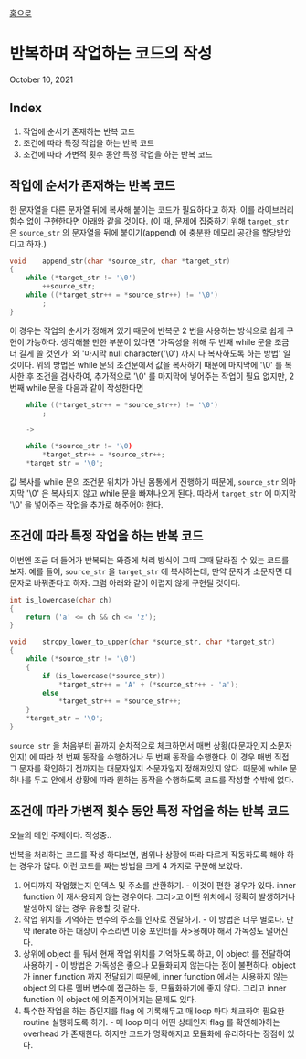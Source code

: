 [홈으로](/)
# 반복하며 작업하는 코드의 작성
October 10, 2021

## Index

1. 작업에 순서가 존재하는 반복 코드
2. 조건에 따라 특정 작업을 하는 반복 코드
3. 조건에 따라 가변적 횟수 동안 특정 작업을 하는 반복 코드

## 작업에 순서가 존재하는 반복 코드

한 문자열을 다른 문자열 뒤에 복사해 붙이는 코드가 필요하다고 하자. 이를 라이브러리 함수 없이 구현한다면 아래와 같을 것이다. (이 때, 문제에 집중하기 위해 `target_str` 은 `source_str` 의 문자열을 뒤에 붙이기(append) 에 충분한 메모리 공간을 할당받았다고 하자.)

```c
void	append_str(char *source_str, char *target_str)
{
	while (*target_str != '\0')
		++source_str;
	while ((*target_str++ = *source_str++) != '\0')
		;
}
```

이 경우는 작업의 순서가 정해져 있기 때문에 반복문 2 번을 사용하는 방식으로 쉽게 구현이 가능하다.
생각해볼 만한 부분이 있다면 '가독성을 위해 두 번째 while 문을 조금 더 길게 쓸 것인가' 와 '마지막 null character('\0') 까지 다 복사하도록 하는 방법' 일 것이다.
위의 방법은 while 문의 조건문에서 값을 복사하기 때문에 마지막에 '\0' 를 복사한 후 조건을 검사하여, 추가적으로 '\0' 를 마지막에 넣어주는 작업이 필요 없지만, 2 번째 while 문을 다음과 같이 작성한다면

```c
	while ((*target_str++ = *source_str++) != '\0')
		;

	->

	while (*source_str != '\0)
		*target_str++ = *source_str++;
	*target_str = '\0';
```

값 복사를 while 문의 조건문 위치가 아닌 몸통에서 진행하기 때문에, `source_str` 의마지막 '\0' 은 복사되지 않고 while 문을 빠져나오게 된다. 따라서 `target_str` 에 마지막 '\0' 을 넣어주는 작업을 추가로 해주어야 한다.

## 조건에 따라 특정 작업을 하는 반복 코드

이번엔 조금 더 들어가 반복되는 와중에 처리 방식이 그때 그때 달라질 수 있는 코드를 보자.
예를 들어, `source_str` 을 `target_str` 에 복사하는데, 만약 문자가 소문자면 대문자로 바꿔준다고 하자.
그럼 아래와 같이 어렵지 않게 구현될 것이다.

```c
int	is_lowercase(char ch)
{
	return ('a' <= ch && ch <= 'z');
}

void	strcpy_lower_to_upper(char *source_str, char *target_str)
{
	while (*source_str != '\0')
	{
		if (is_lowercase(*source_str))
			*target_str++ = 'A' + (*source_str++ - 'a');
		else
			*target_str++ = *source_str++;
	}
	*target_str = '\0';
}
```

`source_str` 을 처음부터 끝까지 순차적으로 체크하면서 매번 상황(대문자인지 소문자인지) 에 따라 첫 번째 동작을 수행하거나 두 번째 동작을 수행한다. 이 경우 매번 직접 그 문자를 확인하기 전까지는 대문자일지 소문자일지 정해져있지 않다. 때문에 while 문 하나를 두고 안에서 상황에 따라 원하는 동작을 수행하도록 코드를 작성할 수밖에 없다.

## 조건에 따라 가변적 횟수 동안 특정 작업을 하는 반복 코드

오늘의 메인 주제이다.
작성중..

반복을 처리하는 코드를 작성 하다보면, 범위나 상황에 따라 다르게 작동하도록 해야 하는 경우가 많다. 이런 코드를 짜는 방법을 크게 4 가지로 구분해 보았다.

1. 어디까지 작업했는지 인덱스 및 주소를 반환하기.
        - 이것이 편한 경우가 있다. inner function 이 재사용되지 않는 경우이다. 그리>고 어떤 위치에서 정확히 발생하거나 발생하지 않는 경우 유용할 것 같다.
2. 작업 위치를 기억하는 변수의 주소를 인자로 전달하기. 
        - 이 방법은 너무 별로다. 만약 iterate 하는 대상이 주소라면 이중 포인터를 사>용해야 해서 가독성도 떨어진다.
3. 상위에 object 를 둬서 현재 작업 위치를 기억하도록 하고, 이 object 를 전달하여 사용하기 
        - 이 방법은 가독성은 좋으나 모듈화되지 않는다는 점이 불편하다. object 가 inner function 까지 전달되기 때문에, inner function 에서는 사용하지 않는 object 의 다른 멤버 변수에 접근하는 등, 모듈화하기에 좋지 않다. 그리고 inner function 이 object 에 의존적이어지는 문제도 있다. 
4.  특수한 작업을 하는 중인지를 flag 에 기록해두고 매 loop 마다 체크하여 필요한 routine 실행하도록 하기.
        - 매 loop 마다 어떤 상태인지 flag 를 확인해야하는 overhead 가 존재한다. 하지만 코드가 명확해지고 모듈화에 유리하다는 장점이 있다.
